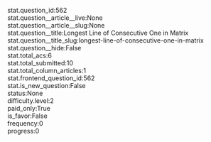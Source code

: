 stat.question_id:562  
stat.question__article__live:None  
stat.question__article__slug:None  
stat.question__title:Longest Line of Consecutive One in Matrix  
stat.question__title_slug:longest-line-of-consecutive-one-in-matrix  
stat.question__hide:False  
stat.total_acs:6  
stat.total_submitted:10  
stat.total_column_articles:1  
stat.frontend_question_id:562  
stat.is_new_question:False  
status:None  
difficulty.level:2  
paid_only:True  
is_favor:False  
frequency:0  
progress:0  
